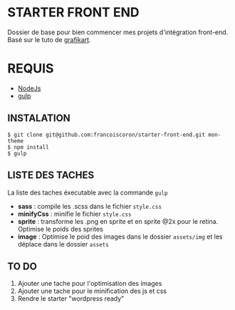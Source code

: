 # STARTER FRONT END
Dossier de base pour bien commencer mes projets d'intégration front-end. Basé sur le tuto de [grafikart](http://www.grafikart.fr/tutoriels/html-css/sass-libsass-nodejs-553).

# REQUIS

- [NodeJs](http://nodejs.org/)
- [gulp](http://gulpjs.com/)

## INSTALATION
```
$ git clone git@github.com:francoiscoron/starter-front-end.git mon-theme
$ npm install
$ gulp
```
## LISTE DES TACHES
La liste des taches éxecutable avec la commande `gulp`

- **sass** : compile les .scss dans le fichier `style.css`
- **minifyCss** : minifie le fichier `style.css`
- **sprite** : transforme les .png en sprite et en sprite @2x pour le retina. Optimise le poids des sprites
- **image** : Optimise le poid des images dans le dossier `assets/img` et les déplace dans le dossier `assets`

## TO DO
1. Ajouter une tache pour l'optimisation des images
2. Ajouter une tache pour le minification des js et css
3. Rendre le starter "wordpress ready"
